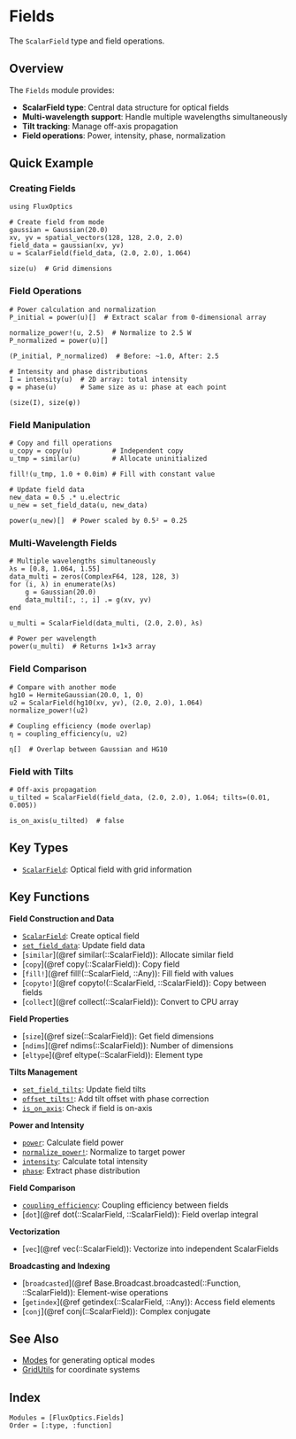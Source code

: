 # Fields

The `ScalarField` type and field operations.

## Overview

The `Fields` module provides:
- **ScalarField type**: Central data structure for optical fields
- **Multi-wavelength support**: Handle multiple wavelengths simultaneously
- **Tilt tracking**: Manage off-axis propagation
- **Field operations**: Power, intensity, phase, normalization

## Quick Example

### Creating Fields

```@example fields
using FluxOptics

# Create field from mode
gaussian = Gaussian(20.0)
xv, yv = spatial_vectors(128, 128, 2.0, 2.0)
field_data = gaussian(xv, yv)
u = ScalarField(field_data, (2.0, 2.0), 1.064)

size(u)  # Grid dimensions
```

### Field Operations

```@example fields
# Power calculation and normalization
P_initial = power(u)[]  # Extract scalar from 0-dimensional array

normalize_power!(u, 2.5)  # Normalize to 2.5 W
P_normalized = power(u)[]

(P_initial, P_normalized)  # Before: ~1.0, After: 2.5
```

```@example fields
# Intensity and phase distributions
I = intensity(u)  # 2D array: total intensity
φ = phase(u)      # Same size as u: phase at each point

(size(I), size(φ))
```

### Field Manipulation

```@example fields
# Copy and fill operations
u_copy = copy(u)          # Independent copy
u_tmp = similar(u)        # Allocate uninitialized

fill!(u_tmp, 1.0 + 0.0im) # Fill with constant value

# Update field data
new_data = 0.5 .* u.electric
u_new = set_field_data(u, new_data)

power(u_new)[]  # Power scaled by 0.5² = 0.25
```

### Multi-Wavelength Fields

```@example fields
# Multiple wavelengths simultaneously
λs = [0.8, 1.064, 1.55]
data_multi = zeros(ComplexF64, 128, 128, 3)
for (i, λ) in enumerate(λs)
    g = Gaussian(20.0)
    data_multi[:, :, i] .= g(xv, yv)
end

u_multi = ScalarField(data_multi, (2.0, 2.0), λs)

# Power per wavelength
power(u_multi)  # Returns 1×1×3 array
```

### Field Comparison

```@example fields
# Compare with another mode
hg10 = HermiteGaussian(20.0, 1, 0)
u2 = ScalarField(hg10(xv, yv), (2.0, 2.0), 1.064)
normalize_power!(u2)

# Coupling efficiency (mode overlap)
η = coupling_efficiency(u, u2)

η[]  # Overlap between Gaussian and HG10
```

### Field with Tilts

```@example fields
# Off-axis propagation
u_tilted = ScalarField(field_data, (2.0, 2.0), 1.064; tilts=(0.01, 0.005))

is_on_axis(u_tilted)  # false
```

## Key Types

- [`ScalarField`](@ref): Optical field with grid information

## Key Functions

**Field Construction and Data**
- [`ScalarField`](@ref): Create optical field
- [`set_field_data`](@ref): Update field data
- [`similar`](@ref similar(::ScalarField)): Allocate similar field
- [`copy`](@ref copy(::ScalarField)): Copy field
- [`fill!`](@ref fill!(::ScalarField, ::Any)): Fill field with values
- [`copyto!`](@ref copyto!(::ScalarField, ::ScalarField)): Copy between fields
- [`collect`](@ref collect(::ScalarField)): Convert to CPU array

**Field Properties**
- [`size`](@ref size(::ScalarField)): Get field dimensions
- [`ndims`](@ref ndims(::ScalarField)): Number of dimensions
- [`eltype`](@ref eltype(::ScalarField)): Element type

**Tilts Management**
- [`set_field_tilts`](@ref): Update field tilts
- [`offset_tilts!`](@ref): Add tilt offset with phase correction
- [`is_on_axis`](@ref): Check if field is on-axis

**Power and Intensity**
- [`power`](@ref): Calculate field power
- [`normalize_power!`](@ref): Normalize to target power
- [`intensity`](@ref): Calculate total intensity
- [`phase`](@ref): Extract phase distribution

**Field Comparison**
- [`coupling_efficiency`](@ref): Coupling efficiency between fields
- [`dot`](@ref dot(::ScalarField, ::ScalarField)): Field overlap integral

**Vectorization**
- [`vec`](@ref vec(::ScalarField)): Vectorize into independent ScalarFields

**Broadcasting and Indexing**
- [`broadcasted`](@ref Base.Broadcast.broadcasted(::Function, ::ScalarField)): Element-wise operations
- [`getindex`](@ref getindex(::ScalarField, ::Any)): Access field elements
- [`conj`](@ref conj(::ScalarField)): Complex conjugate

## See Also

- [Modes](../modes/index.md) for generating optical modes
- [GridUtils](../gridutils/index.md) for coordinate systems

## Index

```@index
Modules = [FluxOptics.Fields]
Order = [:type, :function]
```

